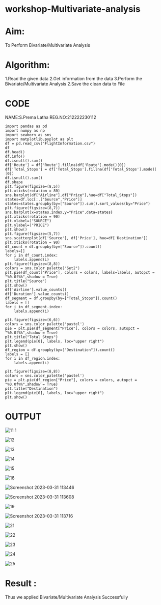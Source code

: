 # workshop-Multivariate-analysis

# Aim:
To Perform Bivariate/Multivariate Analysis

# Algorithm:
1.Read the given data 2.Get information from the data 3.Perform the Bivariate/Multivariate Analysis
2.Save the clean data to File

# CODE 
NAME:S.Prema Latha
REG.NO:212222230112

```
import pandas as pd
import numpy as np
import seaborn as sns
import matplotlib.pyplot as plt
df = pd.read_csv("FlightInformation.csv")
df
df.head()
df.info()
df.isnull().sum()
df['Route'] = df['Route'].fillna(df['Route'].mode()[0])
df['Total_Stops'] = df['Total_Stops'].fillna(df['Total_Stops'].mode()[0])
df.isnull().sum()
df.shape
plt.figure(figsize=(8,5))
plt.xticks(rotation = 80)
sns.barplot(df["Airline"],df["Price"],hue=df["Total_Stops"])
states=df.loc[:,["Source","Price"]]
states=states.groupby(by=["Source"]).sum().sort_values(by="Price")
plt.figure(figsize=(8,7))
sns.barplot(x=states.index,y="Price",data=states)
plt.xticks(rotation = 90)
plt.xlabel=("SOURCE")
plt.ylabel=("PRICE")
plt.show()
plt.figure(figsize=(5,7))
sns.scatterplot(df['Source'], df['Price'], hue=df['Destination'])
plt.xticks(rotation = 90)
df_count = df.groupby(by=["Source"]).count()
labels=[]
for i in df_count.index:
    labels.append(i)
plt.figure(figsize=(8,8))
colors = sns.color_palette("Set2")
plt.pie(df_count["Price"], colors = colors, labels=labels, autopct = "%0.0f%%",shadow = True) 
plt.title("Source")
plt.show()
df['Airline'].value_counts()
df['Duration'].value_counts()
df_segment = df.groupby(by=["Total_Stops"]).count()
labels = []
for i in df_segment.index:
    labels.append(i)

plt.figure(figsize=(6,6))
colors = sns.color_palette('pastel')
pie = plt.pie(df_segment["Price"], colors = colors, autopct = "%0.0f%%",shadow = True)
plt.title("Total Stops")
plt.legend(pie[0], labels, loc="upper right")
plt.show()
df_region = df.groupby(by=["Destination"]).count()
labels = []
for i in df_region.index:
    labels.append(i)
    
plt.figure(figsize=(8,8))
colors = sns.color_palette('pastel')
pie = plt.pie(df_region["Price"], colors = colors, autopct = "%0.0f%%",shadow = True)
plt.title("Destination")
plt.legend(pie[0], labels, loc="upper right")
plt.show()
```

# OUTPUT

![11 1](https://user-images.githubusercontent.com/120620842/229035660-2776439c-8bd6-414a-9a3e-769ac63ca45a.png)

![12](https://user-images.githubusercontent.com/120620842/229035793-00d45ecd-7dfb-43f5-a8f3-15823d3d2af0.png)

![13](https://user-images.githubusercontent.com/120620842/229035829-a54b6ee2-09e7-47be-ae96-5ff2eea3f783.png)

![14](https://user-images.githubusercontent.com/120620842/229035916-806a29fe-4f2f-4959-bfbc-71f424e20ef8.png)

![15](https://user-images.githubusercontent.com/120620842/229035950-79d2db58-fd41-43d0-9c9d-9e2acf8197a3.png)

![16](https://user-images.githubusercontent.com/120620842/229036076-1bab2399-d461-4306-8f45-392798fad3b9.png)

![Screenshot 2023-03-31 113446](https://user-images.githubusercontent.com/120620842/229036710-2bf95252-7976-4cff-9799-b3b30996c6e6.png)

![Screenshot 2023-03-31 113608](https://user-images.githubusercontent.com/120620842/229036920-d0802a64-0c1f-4da5-af3a-b4b1f8b98489.png)


![19](https://user-images.githubusercontent.com/120620842/229036231-3ad768ee-2743-4b40-bccd-9c56e00ec2d4.png)

![Screenshot 2023-03-31 113716](https://user-images.githubusercontent.com/120620842/229037181-cab564c1-91e6-4cb5-b36a-1695f34fec98.png)



![21](https://user-images.githubusercontent.com/120620842/229036310-350b2215-e966-4d8a-ae6f-6ff607304b0f.png)

![22](https://user-images.githubusercontent.com/120620842/229036349-bfaffa84-d3df-47e7-bb49-a5c7bd01ebec.png)

![23](https://user-images.githubusercontent.com/120620842/229036380-a1f3b5f0-7444-49e9-a6c1-08343f8075b8.png)

![24](https://user-images.githubusercontent.com/120620842/229036400-10fd5771-2b9a-44a9-8303-df27de714afe.png)

![25](https://user-images.githubusercontent.com/120620842/229036430-9b1338ee-3663-4399-afd9-fe2f532bbd34.png)

# Result :
Thus we applied Bivariate/Multivariate Analysis Successfully
